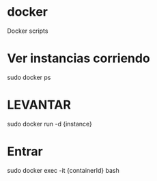 # docker
Docker scripts

# Ver instancias corriendo

sudo docker ps 

# LEVANTAR

sudo docker run -d {instance}

# Entrar

sudo docker exec -it {containerId} bash
